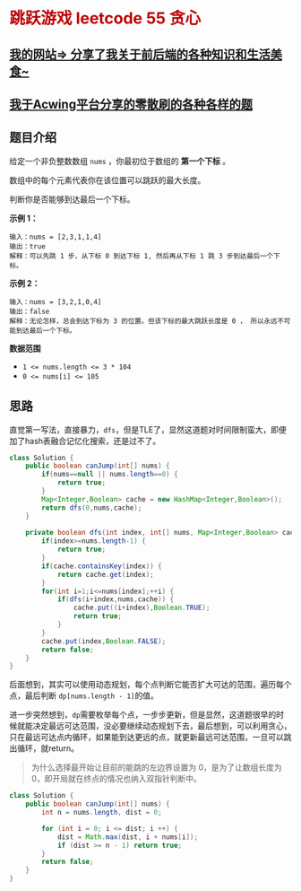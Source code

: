 # <font color="bb000">跳跃游戏 leetcode 55 贪心</font>

## [我的网站=> 分享了我关于前后端的各种知识和生活美食~](https://www.fanxy.cloud)

## [我于Acwing平台分享的零散刷的各种各样的题](https://www.acwing.com/blog/content/33005/) 

## 题目介绍

给定一个非负整数数组 `nums` ，你最初位于数组的 **第一个下标** 。

数组中的每个元素代表你在该位置可以跳跃的最大长度。

判断你是否能够到达最后一个下标。

**示例 1：**

```
输入：nums = [2,3,1,1,4]
输出：true
解释：可以先跳 1 步，从下标 0 到达下标 1, 然后再从下标 1 跳 3 步到达最后一个下标。
```

**示例 2：**

```
输入：nums = [3,2,1,0,4]
输出：false
解释：无论怎样，总会到达下标为 3 的位置。但该下标的最大跳跃长度是 0 ， 所以永远不可能到达最后一个下标。
```

 

**数据范围**

- `1 <= nums.length <= 3 * 104`
- `0 <= nums[i] <= 105`



## 思路

直觉第一写法，直接暴力，`dfs`，但是TLE了，显然这道题对时间限制蛮大，即便加了hash表融合记忆化搜索，还是过不了。

```java
class Solution {
    public boolean canJump(int[] nums) {
        if(nums==null || nums.length==0) {
            return true;
        }
        Map<Integer,Boolean> cache = new HashMap<Integer,Boolean>();
        return dfs(0,nums,cache);
    }
    
    private boolean dfs(int index, int[] nums, Map<Integer,Boolean> cache) {
        if(index>=nums.length-1) {
            return true;
        }
        if(cache.containsKey(index)) {
            return cache.get(index);
        }
        for(int i=1;i<=nums[index];++i) {
            if(dfs(i+index,nums,cache)) {
                cache.put((i+index),Boolean.TRUE);
                return true;
            }
        }
        cache.put(index,Boolean.FALSE);
        return false;
    }
}	
```



后面想到，其实可以使用动态规划，每个点判断它能否扩大可达的范围，遍历每个点，最后判断 `dp[nums.length - 1]`的值。

进一步突然想到，`dp`需要枚举每个点，一步步更新，但是显然，这道题很早的时候就能决定最远可达范围，没必要继续动态规划下去，最后想到，可以利用贪心，只在最远可达点内循环，如果能到达更远的点，就更新最远可达范围，一旦可以跳出循环，就return。

> 为什么选择最开始让目前的能跳的左边界设置为 0，是为了让数组长度为0，即开局就在终点的情况也纳入双指针判断中。

```java
class Solution {
    public boolean canJump(int[] nums) {
        int n = nums.length, dist = 0;

        for (int i = 0; i <= dist; i ++) {
            dist = Math.max(dist, i + nums[i]);
            if (dist >= n - 1) return true;
        }
        return false;
    }
}
```


